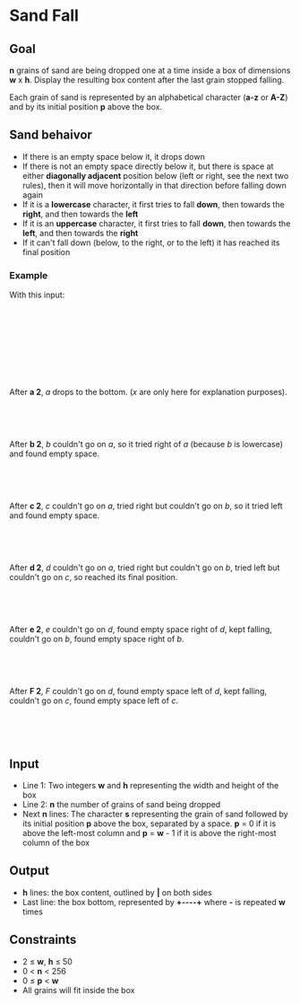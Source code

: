 # Sand Fall

## Goal

**n** grains of sand are being dropped one at a time inside a box of dimensions
**w** x **h**. Display the resulting box content after the last grain stopped
falling.

Each grain of sand is represented by an alphabetical character (**a-z** or
**A-Z**) and by its initial position **p** above the box.

## Sand behaivor

-   If there is an empty space below it, it drops down
-   If there is not an empty space directly below it, but there is space at
    either **diagonally adjacent** position below (left or right, see the next
    two rules), then it will move horizontally in that direction before falling
    down again
-   If it is a **lowercase** character, it first tries to fall **down**, then
    towards the **right**, and then towards the **left**
-   If it is an **uppercase** character, it first tries to fall **down**, then
    towards the **left**, and then towards the **right**
-   If it can't fall down (below, to the right, or to the left) it has reached
    its final position

### Example

With this input:

<pre style="color:#FFFFFF">
5 3
6
a 2
b 2
c 2
d 2
e 2
F 2
</pre>

After **a 2**, _a_ drops to the bottom. (_x_ are only here for explanation
purposes).

<pre style="color:#FFFFFF">
xxxxx
xxxxx
xxaxx
</pre>

After **b 2**, _b_ couldn't go on _a_, so it tried right of _a_ (because _b_ is
lowercase) and found empty space.

<pre style="color:#FFFFFF">
xxxxx
xxxxx
xxabx
</pre>

After **c 2**, _c_ couldn't go on _a_, tried right but couldn't go on _b_, so
it tried left and found empty space.

<pre style="color:#FFFFFF">
xxxxx
xxxxx
xcabx
</pre>

After **d 2**, _d_ couldn't go on _a_, tried right but couldn't go on _b_, tried
left but couldn't go on _c_, so reached its final position.

<pre style="color:#FFFFFF">
xxxxx
xxdxx
xcabx
</pre>

After **e 2**, _e_ couldn't go on _d_, found empty space right of _d_, kept
falling, couldn't go on _b_, found empty space right of _b_.

<pre style="color:#FFFFFF">
xxxxx
xxdxx
xcabe
</pre>

After **F 2**, _F_ couldn't go on _d_, found empty space left of _d_, kept
falling, couldn't go on _c_, found empty space left of _c_.

<pre style="color:#FFFFFF">
xxxxx
xxdxx
Fcabe
</pre>

## Input

-   Line 1: Two integers **w** and **h** representing the width and height of
    the box
-   Line 2: **n** the number of grains of sand being dropped
-   Next **n** lines: The character **s** representing the grain of sand
    followed by its initial position **p** above the box, separated by a space.
    **p** = 0 if it is above the left-most column and **p** = **w** - 1 if it is
    above the right-most column of the box

## Output

-   **h** lines: the box content, outlined by **|** on both sides
-   Last line: the box bottom, represented by **+----+** where **-** is repeated
    **w** times

## Constraints

-   2 &leq; **w**, **h** &leq; 50
-   0 &lt; **n** &lt; 256
-   0 &leq; **p** &lt; **w**
-   All grains will fit inside the box
